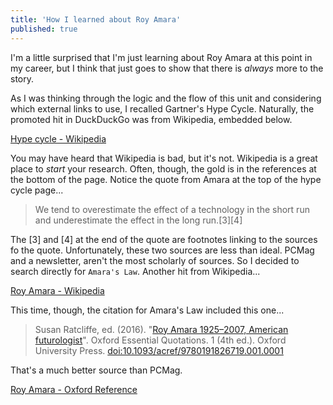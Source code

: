 ```yaml
---
title: 'How I learned about Roy Amara'
published: true
---
```


I'm a little surprised that I'm just learning about Roy Amara at this point in my career, but I think that just goes to show that there is *always* more to the story.

As I was thinking through the logic and the flow of this unit and considering which external links to use, I recalled Gartner's Hype Cycle. Naturally, the promoted hit in DuckDuckGo was from Wikipedia, embedded below.

<a class="embedly-card" data-card-controls="0" href="https://en.wikipedia.org/wiki/Hype_cycle">Hype cycle - Wikipedia</a>
<script async src="//cdn.embedly.com/widgets/platform.js" charset="UTF-8"></script>

You may have heard that Wikipedia is bad, but it's not. Wikipedia is a great place to *start* your research. Often, though, the gold is in the references at the bottom of the page. Notice the quote from Amara at the top of the hype cycle page...

> We tend to overestimate the effect of a technology in the short run and underestimate the effect in the long run.[3][4]

The [3] and [4] at the end of the quote are footnotes linking to the sources fo the quote. Unfortunately, these two sources are less than ideal. PCMag and a newsletter, aren't the most scholarly of sources. So I decided to search directly for `Amara's Law`. Another hit from Wikipedia...

<a class="embedly-card" data-card-controls="0" href="https://en.wikipedia.org/wiki/Roy_Amara">Roy Amara - Wikipedia</a>
<script async src="//cdn.embedly.com/widgets/platform.js" charset="UTF-8"></script>

This time, though, the citation for Amara's Law included this one...

> Susan Ratcliffe, ed. (2016). "[Roy Amara 1925–2007, American futurologist](http://www.oxfordreference.com/view/10.1093/acref/9780191826719.001.0001/q-oro-ed4-00018679)". Oxford Essential Quotations. 1 (4th ed.). Oxford University Press. [doi:10.1093/acref/9780191826719.001.0001](https://doi.org/10.1093%2Facref%2F9780191826719.001.0001)

That's a much better source than PCMag.

<a class="embedly-card" data-card-controls="0" href="https://www.oxfordreference.com/view/10.1093/acref/9780191826719.001.0001/q-oro-ed4-00018679">Roy Amara - Oxford Reference</a>
<script async src="//cdn.embedly.com/widgets/platform.js" charset="UTF-8"></script>
